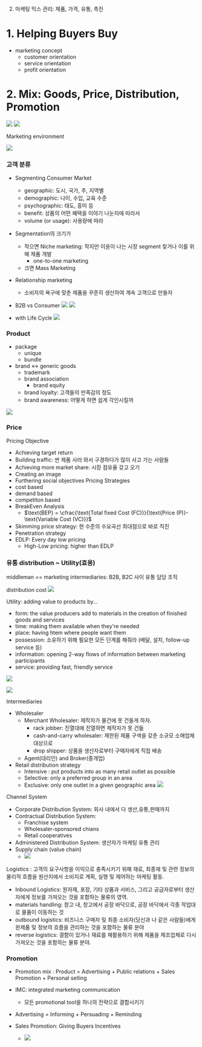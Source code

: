 
2. 마케팅 믹스 관리: 제품, 가격, 유통, 촉진
# 1. Helping Buyers Buy

- marketing concept
	- customer orientation
	- service orientation
	- profit orientation


# 2. Mix: Goods, Price, Distribution, Promotion

![](Pasted%20image%2020231024103035.png)
![](Pasted%20image%2020231024104559.png)


Marketing environment

![](Pasted%20image%2020231024104719.png)


### 고객 분류

-  Segmenting Consumer Market
	- geographic: 도시, 국가, 주, 지역별
	- demographic: 나이, 수입, 교육 수준
	- psychographic:  태도, 흥미 등 
	- benefit: 상품의 어떤 혜택을 이야기 나눈지에 따라서
	- volume (or usage): 사용량에 따라
- Segmentation의 크기가
	- 작으면 Niche marketing: 작지만 이윤이 나는 시장  segment 찾거나 이를 위해 제품 개발
		- one-to-one marketing 
	- 크면 Mass Marketing
- Relationship marketing
	- 소비자의 욕구에 맞춘 제품을 꾸준히 생산하여 계속 고객으로 만들자



- B2B vs Consumer
![](Pasted%20image%2020231024105709.png)
![](Pasted%20image%2020231024122348.png)

- with Life Cycle 
![](Pasted%20image%2020231024111010.png)

### Product
- package 
	- unique
	- bundle
- brand <-> generic goods
	- trademark
	- brand association
		- brand equity
	- brand loyalty: 고객들의 만족감의 정도
	- brand awareness: 어떻게 하면 쉽게 각인시킬까

![](Pasted%20image%2020231024110149.png)


### Price

Pricing Objective
- Achieving target return 
- Building traffic: 싼 제품 사러 와서 구경하다가 많이 사고 가는 사람들
- Achieving more market share: 시장 점유율 갖고 오기
- Creating an image
- Furthering social objectives
Pricing Strategies
- cost based
- demand based
- competiton based
- BreakEven Analysis
	- $\text{BEP} = \cfrac{\text{Total fixed Cost (FC)}}{\text{Price (P)}-\text{Variable Cost (VC)}}$
- Skimming price strategy: 현 수준의 수요곡선 최대점으로 바로 직진
- Penetration strategy
- EDLP: Every day low pricing
	- High-Low pricing: higher than EDLP

### 유통 distribution ~  Utility(효용)
middleman == marketing intermediaries: B2B, B2C 사이 유통 담당 조직

distribution cost
![](Pasted%20image%2020231024114056.png)

Utility: adding value to products by...
- form: the value producers add to materials in the creation of finished goods and services
- time:  making them available when they're needed
- place: having htem where people want them
- possession: 소유하기 위해 필요한 모든 단계를 해줘라 (배달, 설치, follow-up service 등)
- information: opening 2-way flows of information between marketing participants
- service: providing fast, friendly service

![](Pasted%20image%2020231024114004.png)

![](Pasted%20image%2020231024114025.png)

Intermediaries
- Wholesaler
	- Merchant Wholesaler: 제작자가 물건에 못 건들게 하자. 
		- rack jobber: 진열대에 진열하면 제작자가 못 건듦
		- cash-and-carry wholesaler: 제한된 제품 구색을 갖춘 소규모 소매업체 대상으로
		- drop shipper:  상품을 생산자로부터 구매자에게 직접 배송
	- Agent(대리인) and Broker(중개업)
- Retail distribution strategy
	- Intensive : put products into as many retail outlet as possible
	- Selective: only a preferred group in an area
	- Exclusive: only one outlet in a given geographic area
	![](Pasted%20image%2020231024115710.png)

Channel System
- Corporate Distribution System: 회사 내에서 다 생산,유통,판매까지
- Contractual Distribution System:
	- Franchise system
	- Wholesaler-sponsored chians
	- Retail cooperatives
- Administered Distribution System: 생산자가 마케팅 유통 관리
- Supply chain (value chain)
	- ![](Pasted%20image%2020231024120715.png)

Logistics
: 고객의 요구사항을 이익으로 충족시키기 위해 재료, 최종재 및 관련 정보의 물리적 흐름을 원산지에서 소비지로 계획, 실행 및 제어하는 마케팅 활동.
- Inbound Logistics: 원자재, 포장, 기타 상품과 서비스, 그리고 공급자로부터 생산자에게 정보를 가져오는 것을 포함하는 물류의 영역.
- materials handling: 창고 내, 창고에서 공장 바닥으로, 공장 바닥에서 각종 작업대로 물품이 이동하는 것
- outbound logistics: 비즈니스 구매자 및 최종 소비자(당신과 나 같은 사람들)에게 완제품 및 정보의 흐름을 관리하는 것을 포함하는 물류 분야
- reverse logistics: 결함이 있거나 재료를 재활용하기 위해 제품을 제조업체로 다시 가져오는 것을 포함하는 물류 분야.

### Promotion 
- Promotion mix : Product = Advertising + Public relations + Sales Promotion + Personal selling
- IMC: integrated marketing communication
	- 모든 promotional tool을 하나의 전략으로 결합시키기

- Advertising = Informing + Persuading + Reminding

- Sales Promotion: Giving Buyers Incentives
	- ![](Pasted%20image%2020231024122548.png)